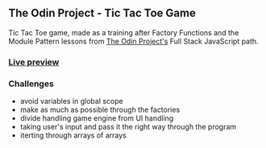 ## The Odin Project - Tic Tac Toe Game

Tic Tac Toe game, made as a training after Factory Functions and the Module Pattern lessons from [The Odin Project's](https://www.theodinproject.com/) Full Stack JavaScript path.

### [Live preview](https://bartek8b.github.io/zzz-tic_tac_toe/)

### Challenges

- avoid variables in global scope
- make as much as possible through the factories
- divide handling game engine from UI handling
- taking user's input and pass it the right way through the program
- iterting through arrays of arrays
